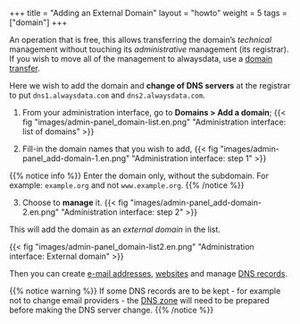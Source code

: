 +++
title = "Adding an External Domain"
layout = "howto"
weight = 5
tags = ["domain"]
+++

An operation that is free, this allows transferring the domain’s *technical* management without touching its *administrative* management (its registrar). If you wish to move all of the management to alwaysdata, use a [domain transfer](domains/transfer-a-domain).

Here we wish to add the domain and **change of DNS servers** at the registrar to put `dns1.alwaysdata.com` and `dns2.alwaysdata.com`.

1.  From your administration interface, go to **Domains > Add a domain**;
    {{< fig "images/admin-panel_domain-list.en.png" "Administration interface: list of domains" >}}

2.  Fill-in the domain names that you wish to add,
    {{< fig "images/admin-panel_add-domain-1.en.png" "Administration interface: step 1" >}}

{{% notice info %}}
Enter the domain only, without the subdomain. For example: `example.org` and not `www.example.org`.
{{% /notice %}}

3.  Choose to **manage** it.
    {{< fig "images/admin-panel_add-domain-2.en.png" "Administration interface: step 2" >}}

This will add the domain as an *external domain* in the list.

{{< fig "images/admin-panel_domain-list2.en.png" "Administration interface: External domain" >}}

Then you can create [e-mail addresses](e-mails/create-an-e-mail-address), [websites](sites/add-a-site) and manage [DNS records](domains/add-dns).

{{% notice warning %}}
If some DNS records are to be kept - for example not to change email providers - the [DNS zone](domains/add-dns) will need to be prepared before making the DNS server change.
{{% /notice %}}
